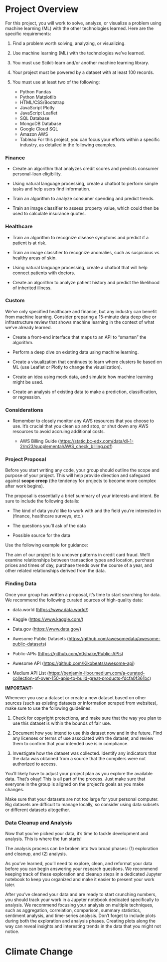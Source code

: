 # Project Overview
For this project, you will work  to solve, analyze, or visualize a problem using machine learning (ML) with the other technologies  learned. Here are the specific requirements:

1. Find a problem worth solving, analyzing, or visualizing.

2. Use machine learning (ML) with the technologies we’ve learned.

3. You must use Scikit-learn and/or another machine learning library.

4. Your project must be powered by a dataset with at least 100 records.

5. You must use at least two of the following:
    * Python Pandas
    * Python Matplotlib
    * HTML/CSS/Bootstrap
    * JavaScript Plotly
    * JavaScript Leaflet
    * SQL Database
    * MongoDB Database
    * Google Cloud SQL
    * Amazon AWS
    * Tableau
For this project, you can focus your efforts within a specific industry, as detailed in the following examples.

### Finance
* Create an algorithm that analyzes credit scores and predicts consumer personal-loan eligibility.

* Using natural language processing, create a chatbot to perform simple tasks and help users find information.

* Train an algorithm to analyze consumer spending and predict trends.

* Train an image classifier to assess property value, which could then be used to calculate insurance quotes.

### Healthcare
* Train an algorithm to recognize disease symptoms and predict if a patient is at risk.

* Train an image classifier to recognize anomalies, such as suspicious vs healthy areas of skin.

* Using natural language processing, create a chatbot that will help connect patients with doctors.

* Create an algorithm to analyze patient history and predict the likelihood of inherited illness.

### Custom
We’ve only specified healthcare and finance, but any industry can benefit from machine learning. Consider preparing a 15-minute data deep dive or infrastructure review that shows machine learning in the context of what we’ve already learned.

* Create a front-end interface that maps to an API to “smarten” the algorithm.

* Perform a deep dive on existing data using machine learning.

* Create a visualization that continues to learn where clusters lie based on ML (use Leaflet or Plotly to change the visualization).

* Create an idea using mock data, and simulate how machine learning might be used.

* Create an analysis of existing data to make a prediction, classification, or regression.

### Considerations
* Remember to closely monitor any AWS resources that you choose to use. It’s crucial that you clean up and stop, or shut down any AWS resources to avoid accruing additional costs.

    * AWS Billing Guide (https://static.bc-edx.com/data/dl-1-2/m23/supplemental/AWS_check_billing.pdf)

### Project Proposal
Before you start writing any code, your group should outline the scope and purpose of your project. This will help provide direction and safeguard against **scope creep** (the tendency for projects to become more complex after work begins).

The proposal is essentially a brief summary of your interests and intent. Be sure to include the following details:

* The kind of data you’d like to work with and the field you’re interested in (finance, healthcare surveys, etc.)

* The questions you’ll ask of the data

* Possible source for the data

Use the following example for guidance:

The aim of our project is to uncover patterns in credit card fraud. We’ll examine relationships between transaction types and location, purchase prices and times of day, purchase trends over the course of a year, and other related relationships derived from the data.

### Finding Data
Once your group has written a proposal, it’s time to start searching for data. We recommend the following curated sources of high-quality data:

* data.world (https://www.data.world/)

* Kaggle (https://www.kaggle.com/)

* Data.gov (https://www.data.gov/)

* Awesome Public Datasets (https://github.com/awesomedata/awesome-public-datasets)

* Public-APIs (https://github.com/n0shake/Public-APIs)

* Awesome API (https://github.com/Kikobeats/awesome-api)

* Medium API List (https://benjamin-libor.medium.com/a-curated-collection-of-over-150-apis-to-build-great-products-fdcfa0f361bc)


**IMPORTANT:**

Whenever you use a dataset or create a new dataset based on other sources (such as existing datasets or information scraped from websites), make sure to use the following guidelines:

1. Check for copyright protections, and make sure that the way you plan to use this dataset is within the bounds of fair use.

2. Document how you intend to use this dataset now and in the future. Find any licenses or terms of use associated with the dataset, and review them to confirm that your intended use is in compliance.

3. Investigate how the dataset was collected. Identify any indicators that the data was obtained from a source that the compilers were not authorized to access.

You’ll likely have to adjust your project plan as you explore the available data. That’s okay! This is all part of the process. Just make sure that everyone in the group is aligned on the project’s goals as you make changes.

Make sure that your datasets are not too large for your personal computer. Big datasets are difficult to manage locally, so consider using data subsets or different datasets altogether.

### Data Cleanup and Analysis
Now that you’ve picked your data, it’s time to tackle development and analysis. This is where the fun starts!

The analysis process can be broken into two broad phases: (1) exploration and cleanup, and (2) analysis.

As you’ve learned, you’ll need to explore, clean, and reformat your data before you can begin answering your research questions. We recommend keeping track of these exploration and cleanup steps in a dedicated Jupyter notebook to keep you organized and make it easier to present your work later.

After you’ve cleaned your data and are ready to start crunching numbers, you should track your work in a Jupyter notebook dedicated specifically to analysis. We recommend focusing your analysis on multiple techniques, such as aggregation, correlation, comparison, summary statistics, sentiment analysis, and time-series analysis. Don’t forget to include plots during both the exploration and analysis phases. Creating plots along the way can reveal insights and interesting trends in the data that you might not notice.

# Climate Change
